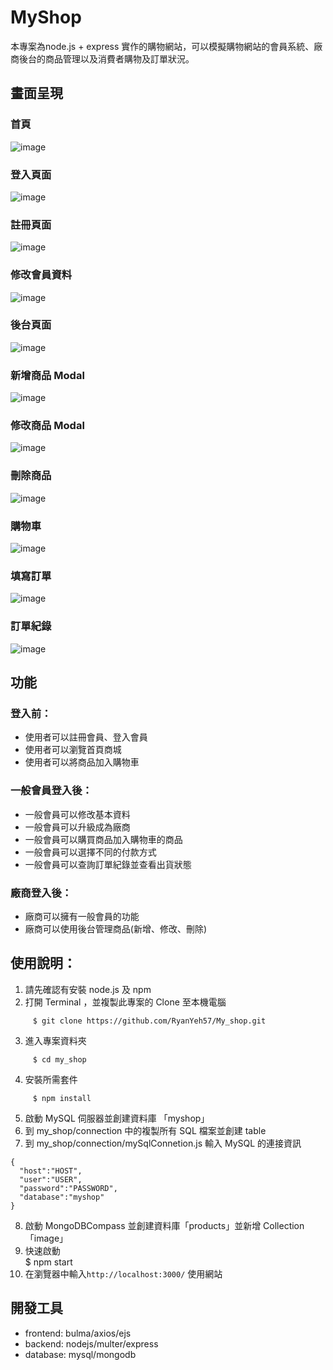 # MyShop 
本專案為node.js + express 實作的購物網站，可以模擬購物網站的會員系統、廠商後台的商品管理以及消費者購物及訂單狀況。


## 畫面呈現
### 首頁
![image](https://github.com/RyanYeh57/My_shop/blob/master/public/img/%E9%A6%96%E9%A0%81.png)
### 登入頁面
![image](https://github.com/RyanYeh57/My_shop/blob/master/public/img/%E7%99%BB%E5%85%A5%E9%A0%81.png)
### 註冊頁面
![image](https://github.com/RyanYeh57/My_shop/blob/master/public/img/%E8%A8%BB%E5%86%8A%E9%A0%81.png)
### 修改會員資料
![image](https://github.com/RyanYeh57/My_shop/blob/master/public/img/%E4%BF%AE%E6%94%B9%E6%9C%83%E5%93%A1%E8%B3%87%E6%96%99.png)
### 後台頁面
![image](https://github.com/RyanYeh57/My_shop/blob/master/public/img/%E5%BE%8C%E8%87%BA%E7%AE%A1%E7%90%86.png)
### 新增商品 Modal
![image](https://github.com/RyanYeh57/My_shop/blob/master/public/img/%E6%96%B0%E5%A2%9E%E5%95%86%E5%93%81.png)
### 修改商品 Modal
![image](https://github.com/RyanYeh57/My_shop/blob/master/public/img/%E4%BF%AE%E6%94%B9%E5%95%86%E5%93%81.png)
### 刪除商品
![image](https://github.com/RyanYeh57/My_shop/blob/master/public/img/%E5%88%AA%E9%99%A4%E5%95%86%E5%93%81.png)
### 購物車
![image](https://github.com/RyanYeh57/My_shop/blob/master/public/img/%E8%B3%BC%E7%89%A9%E8%BB%8A.png)
### 填寫訂單
![image](https://github.com/RyanYeh57/My_shop/blob/master/public/img/%E5%A1%AB%E5%AF%AB%E8%A8%82%E5%96%AE.png)
### 訂單紀錄
![image](https://github.com/RyanYeh57/My_shop/blob/master/public/img/%E8%A8%82%E5%96%AE%E7%B4%80%E9%8C%84.png)


## 功能

### 登入前：
+ 使用者可以註冊會員、登入會員
+ 使用者可以瀏覽首頁商城
+ 使用者可以將商品加入購物車

### 一般會員登入後：
+ 一般會員可以修改基本資料
+ 一般會員可以升級成為廠商
+ 一般會員可以購買商品加入購物車的商品
+ 一般會員可以選擇不同的付款方式
+ 一般會員可以查詢訂單紀錄並查看出貨狀態

### 廠商登入後：
+ 廠商可以擁有一般會員的功能
+ 廠商可以使用後台管理商品(新增、修改、刪除)


## 使用說明：
1. 請先確認有安裝 node.js 及 npm
2. 打開 Terminal ，並複製此專案的 Clone 至本機電腦
```
     $ git clone https://github.com/RyanYeh57/My_shop.git
```
3. 進入專案資料夾
```
     $ cd my_shop
```
4. 安裝所需套件
```   
     $ npm install
```
5. 啟動 MySQL 伺服器並創建資料庫 「myshop」
6. 到 my_shop/connection 中的複製所有 SQL 檔案並創建 table 
7. 到 my_shop/connection/mySqlConnetion.js 輸入 MySQL 的連接資訊
```
{
  "host":"HOST",
  "user":"USER",
  "password":"PASSWORD",
  "database":"myshop"
}
```
8. 啟動 MongoDBCompass 並創建資料庫「products」並新增 Collection「image」
9. 快速啟動  
    $ npm start
10. 在瀏覽器中輸入`http://localhost:3000/` 使用網站

## 開發工具
+ frontend: bulma/axios/ejs
+ backend: nodejs/multer/express
+ database: mysql/mongodb